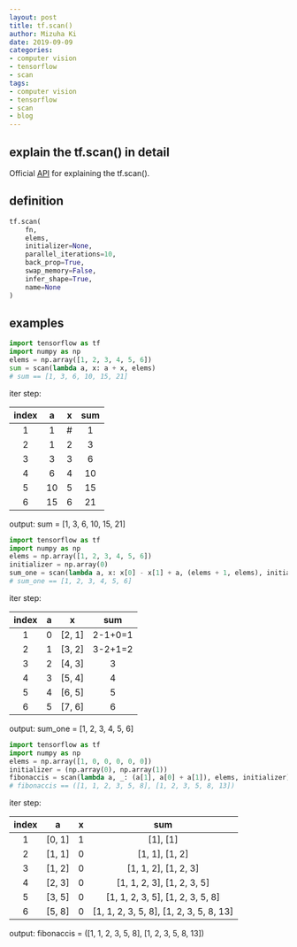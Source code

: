 ```yaml
---
layout: post
title: tf.scan()
author: Mizuha Ki
date: 2019-09-09
categories:
- computer vision
- tensorflow
- scan
tags:
- computer vision
- tensorflow
- scan
- blog
---
```


## explain the tf.scan() in detail
Official [API](https://github.com/tensorflow/docs/blob/r1.4/site/en/api_docs/api_docs/python/tf/scan.md) for explaining the tf.scan(). 

## definition
```python
tf.scan(
    fn,
    elems,
    initializer=None,
    parallel_iterations=10,
    back_prop=True,
    swap_memory=False,
    infer_shape=True,
    name=None
)
```

## examples
```python
import tensorflow as tf
import numpy as np
elems = np.array([1, 2, 3, 4, 5, 6])
sum = scan(lambda a, x: a + x, elems)
# sum == [1, 3, 6, 10, 15, 21]
```

iter step:

index | a | x | sum
:---:|:---:|:---:|:---:
1 | 1 | # | 1
2 | 1 | 2 | 3 
3 | 3 | 3 | 6
4 | 6 | 4 | 10
5 | 10 | 5 | 15
6 | 15 | 6 | 21

output: sum = [1, 3, 6, 10, 15, 21]

```python
import tensorflow as tf
import numpy as np
elems = np.array([1, 2, 3, 4, 5, 6])
initializer = np.array(0)
sum_one = scan(lambda a, x: x[0] - x[1] + a, (elems + 1, elems), initializer)
# sum_one == [1, 2, 3, 4, 5, 6]
```

iter step:

index | a | x | sum
:---:|:---:|:---:|:---:
1 | 0 | [2, 1] | 2-1+0=1
2 | 1 | [3, 2] | 3-2+1=2 
3 | 2 | [4, 3] | 3
4 | 3 | [5, 4] | 4
5 | 4 | [6, 5] | 5
6 | 5 | [7, 6] | 6

output: sum_one = [1, 2, 3, 4, 5, 6]
   
```python
import tensorflow as tf
import numpy as np
elems = np.array([1, 0, 0, 0, 0, 0])
initializer = (np.array(0), np.array(1))
fibonaccis = scan(lambda a, _: (a[1], a[0] + a[1]), elems, initializer)
# fibonaccis == ([1, 1, 2, 3, 5, 8], [1, 2, 3, 5, 8, 13])
```

iter step:

index | a | x | sum
:---:|:---:|:---:|:---:
1 | [0, 1] | 1 | [1], [1]
2 | [1, 1] | 0 | [1, 1], [1, 2] 
3 | [1, 2] | 0 | [1, 1, 2], [1, 2, 3]
4 | [2, 3] | 0 | [1, 1, 2, 3], [1, 2, 3, 5]
5 | [3, 5] | 0 | [1, 1, 2, 3, 5], [1, 2, 3, 5, 8]
6 | [5, 8] | 0 | [1, 1, 2, 3, 5, 8], [1, 2, 3, 5, 8, 13]

output: fibonaccis = ([1, 1, 2, 3, 5, 8], [1, 2, 3, 5, 8, 13])



